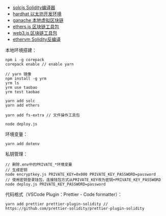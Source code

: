 - [solcjs Solidity编译器](https://github.com/ethereum/solc-js)
- [hardhat 以太坊开发环境](https://hardhat.org/)
- [ganache 本地虚拟区块链](https://trufflesuite.com/ganache/)
- [ethers.js 区块链工具包](https://ethers.org/)
- [web3.js 区块链工具包](https://docs.web3js.org/)
- [ethervm Solidity反编译](https://ethervm.io/decompile)


本地环境搭建：
```
npm i -g corepack
corepack enable // enable yarn

// yarn 镜像
npm install -g yrm
yrm ls
yrm use taobao
yrm test taobao

yarn add solc
yarn add ethers

yarn add fs-extra // 文件操作工具包

node deploy.js
``` 

环境变量：
```
yarn add dotenv
```

私钥管理：
```
// 删除.env中的PRIVATE_*环境变量
// 生成密钥
node encryptkey.js PRIVATE_KEY=0x000 PRIVATE_KEY_PASSWORD=password
// 使用密钥登录钱包，连接钱包方式从PRIVATE_KEY改为密钥+PRIVATE_KEY_PASSWORD
node deploy.js PRIVATE_KEY_PASSWORD=password
```

代码格式（VSCode Plugin：Prettier - Code formatter）：
```
yarn add prettier prettier-plugin-solidity // https://github.com/prettier-solidity/prettier-plugin-solidity
```